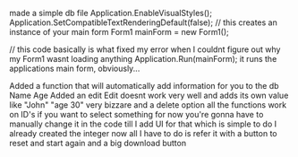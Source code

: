made a simple db file 
Application.EnableVisualStyles();
Application.SetCompatibleTextRenderingDefault(false);
// this creates an instance of your main form
Form1 mainForm = new Form1();

// this code basically is what fixed my error when I couldnt figure out why my Form1 wasnt loading anything 
Application.Run(mainForm);
it runs the applications main form, obviously... 

Added a function that will automatically add information for you to the db 
Name 
Age
Added an edit
Edit doesnt work very well and adds its own value like "John" "age 30" very bizzare 
and a delete option 
all the functions work on ID's if you want to select something for now you're gonna have to manually change it in the code till I add UI for that
which is simple to do I already created the integer now all I have to do is refer it 
with a button to reset and start again and a big download button 
